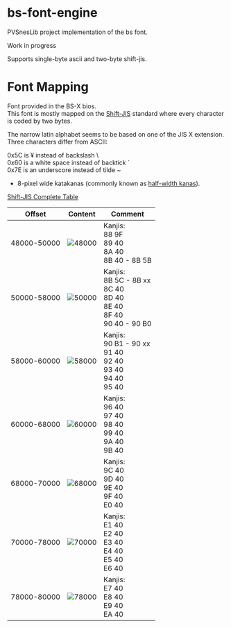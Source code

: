 # bs-font-engine

PVSnesLib project implementation of the bs font.

Work in progress

Supports single-byte ascii and two-byte shift-jis.

# Font Mapping

Font provided in the BS-X bios.<br/>
This font is mostly mapped on the [Shift-JIS](https://en.wikipedia.org/wiki/Shift_JIS) standard where every character is coded by two bytes.<br/>

The narrow latin alphabet seems to be based on one of the JIS X extension.<br/>
Three characters differ from ASCII:<br/>

0x5C    is ¥ instead of backslash \ <br/>
0x60    is a white space instead of backtick `<br/>
0x7E    is an underscore instead of tilde ~<br/>

* 8-pixel wide katakanas (commonly known as [half-width kanas](https://en.wikipedia.org/wiki/Half-width_kana)).

[Shift-JIS Complete Table](http://www.rikai.com/library/kanjitables/kanji_codes.sjis.shtml)


| Offset      | Content                           | Comment                                                                                  |
|-------------|-----------------------------------|------------------------------------------------------------------------------------------|
| 48000-50000 | ![48000](img/bios-mapping/01.png) | Kanjis:<br/>88 9F<br/>89 40<br/>8A 40<br/>8B 40 - 8B 5B                                  |
| 50000-58000 | ![50000](img/bios-mapping/02.png) | Kanjis:<br/>8B 5C - 8B xx<br/>8C 40<br/>8D 40<br/>8E 40<br/>8F 40<br/>90 40 - 90 B0<br/> |
| 58000-60000 | ![58000](img/bios-mapping/03.png) | Kanjis:<br/>90 B1 - 90 xx<br/>91 40<br/>92 40<br/>93 40<br/>94 40<br/>95 40              |
| 60000-68000 | ![60000](img/bios-mapping/04.png) | Kanjis:<br/>96 40<br/>97 40<br/>98 40<br/>99 40<br/>9A 40<br/>9B 40                      |
| 68000-70000 | ![68000](img/bios-mapping/05.png) | Kanjis:<br/>9C 40<br/>9D 40<br/>9E 40<br/>9F 40<br/>E0 40                                |
| 70000-78000 | ![70000](img/bios-mapping/06.png) | Kanjis:<br/>E1 40<br/>E2 40<br/>E3 40<br/>E4 40<br/>E5 40<br/>E6 40                      |
| 78000-80000 | ![78000](img/bios-mapping/07.png) | Kanjis:<br/>E7 40<br/>E8 40<br/>E9 40<br/>EA 40                                          |
